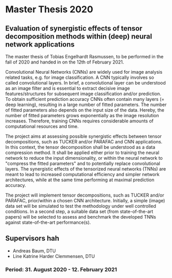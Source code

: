 # Master Thesis 2020
## Evaluation of synergistic effects of tensor decomposition methods within (deep) neural network applications
The master thesis of Tobias Engelhardt Rasmussen, to be performed in the fall of 2020 and handed in on the 12th of February 2021.

Convolutional Neural Networks (CNNs) are widely used for image analysis related tasks, e.g. for image classification. A CNN typically involves so called convolutional layers. In brief, a convolutional layer can be understood as an image filter and is essential to extract decisive image features/structures for subsequent image classification and/or prediction. To obtain sufficient prediction accuracy CNNs often contain many layers (= deep learning), resulting in a large number of fitted parameters. The number of fitted parameters also depends on the input size of the data. Hereby, the number of fitted parameters grows exponentially as the image resolution increases. Therefore, training CNNs requires considerable amounts of computational resources and time.  

The project aims at assessing possible synergistic effects between tensor decompositions, such as TUCKER and/or PARAFAC and CNN applications. In this context, the tensor decomposition shall be understood as a data compression method. It shall be applied either prior to training the neural network to reduce the input dimensionality, or within the neural network to "compress the fitted parameters" and to potentially replace convolutional layers. The synergistic effects of the tensorized neural networks (TNNs) are meant to lead to increased computational efficiency and simpler network architectures, while at the same time performing at maximal prediction accuracy.

The project will implement tensor decompositions, such as TUCKER and/or PARAFAC, prior/within a chosen CNN architecture. Initially, a simple (image) data set will be simulated to test the methodology under well controlled conditions. In a second step, a suitable data set (from state-of-the-art papers) will be selected to assess and benchmark the developed TNNs against state-of-the-art performance(s).

## Supervisors hah
- Andreas Baum, DTU
- Line Katrine Harder Clemmensen, DTU

### Period: 31. August 2020 - 12. February 2021

